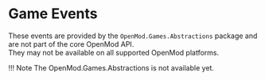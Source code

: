 # Game Events
These events are provided by the `OpenMod.Games.Abstractions` package and are not part of the core OpenMod API.  
They may not be available on all supported OpenMod platforms.

!!! Note
    The OpenMod.Games.Abstractions is not available yet.